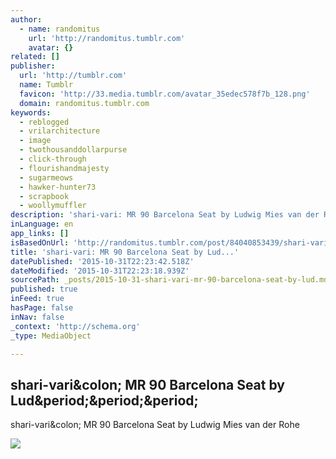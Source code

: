 ```yaml
---
author:
  - name: randomitus
    url: 'http://randomitus.tumblr.com'
    avatar: {}
related: []
publisher:
  url: 'http://tumblr.com'
  name: Tumblr
  favicon: 'http://33.media.tumblr.com/avatar_35edec578f7b_128.png'
  domain: randomitus.tumblr.com
keywords:
  - reblogged
  - vrilarchitecture
  - image
  - twothousanddollarpurse
  - click-through
  - flourishandmajesty
  - sugarmeows
  - hawker-hunter73
  - scrapbook
  - woollymuffler
description: 'shari-vari: MR 90 Barcelona Seat by Ludwig Mies van der Rohe'
inLanguage: en
app_links: []
isBasedOnUrl: 'http://randomitus.tumblr.com/post/84040853439/shari-vari-mr-90-barcelona-seat-by-ludwig-mies'
title: 'shari-vari: MR 90 Barcelona Seat by Lud...'
datePublished: '2015-10-31T22:23:42.518Z'
dateModified: '2015-10-31T22:23:18.939Z'
sourcePath: _posts/2015-10-31-shari-vari-mr-90-barcelona-seat-by-lud.md
published: true
inFeed: true
hasPage: false
inNav: false
_context: 'http://schema.org'
_type: MediaObject

---
```

<article style=""><h1>shari-vari&amp;colon; MR 90 Barcelona Seat by Lud&amp;period;&amp;period;&amp;period;</h1><p>shari-vari&amp;colon; MR 90 Barcelona Seat by Ludwig Mies van der Rohe</p><img src="http://41.media.tumblr.com/95aad636de0bc537c82ddf3f2b3d11c1/tumblr_myqdqgwGXv1to5o9fo1_1280.jpg" /></article>
